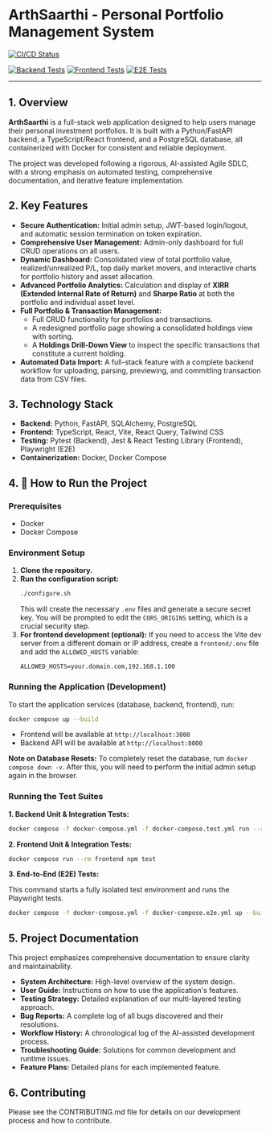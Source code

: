 # ArthSaarthi - Personal Portfolio Management System

<!-- Note: Replace YOUR_USERNAME/YOUR_REPO with your actual GitHub repository path -->
[![CI/CD Status](https://github.com/aashishbhanawat/pms/actions/workflows/ci.yml/badge.svg)](https://github.com/aashishbhanawat/pms/actions/workflows/ci.yml)
<!-- The badges below are placeholders. To make them dynamic, you would need a service that generates badges from your test coverage reports (e.g., Codecov, Coveralls). -->
[![Backend Tests](https://img.shields.io/badge/Backend_Tests-Passing-brightgreen)](#)
[![Frontend Tests](https://img.shields.io/badge/Frontend_Tests-Passing-brightgreen)](#)
[![E2E Tests](https://img.shields.io/badge/E2E_Tests-Passing-brightgreen)](#)

---

## 1. Overview

**ArthSaarthi** is a full-stack web application designed to help users manage their personal investment portfolios. It is built with a Python/FastAPI backend, a TypeScript/React frontend, and a PostgreSQL database, all containerized with Docker for consistent and reliable deployment.

The project was developed following a rigorous, AI-assisted Agile SDLC, with a strong emphasis on automated testing, comprehensive documentation, and iterative feature implementation.

## 2. Key Features

*   **Secure Authentication:** Initial admin setup, JWT-based login/logout, and automatic session termination on token expiration.
*   **Comprehensive User Management:** Admin-only dashboard for full CRUD operations on all users.
*   **Dynamic Dashboard:** Consolidated view of total portfolio value, realized/unrealized P/L, top daily market movers, and interactive charts for portfolio history and asset allocation.
*   **Advanced Portfolio Analytics:** Calculation and display of **XIRR (Extended Internal Rate of Return)** and **Sharpe Ratio** at both the portfolio and individual asset level.
*   **Full Portfolio & Transaction Management:**
    *   Full CRUD functionality for portfolios and transactions.
    *   A redesigned portfolio page showing a consolidated holdings view with sorting.
    *   A **Holdings Drill-Down View** to inspect the specific transactions that constitute a current holding.
*   **Automated Data Import:** A full-stack feature with a complete backend workflow for uploading, parsing, previewing, and committing transaction data from CSV files.

## 3. Technology Stack

*   **Backend:** Python, FastAPI, SQLAlchemy, PostgreSQL
*   **Frontend:** TypeScript, React, Vite, React Query, Tailwind CSS
*   **Testing:** Pytest (Backend), Jest & React Testing Library (Frontend), Playwright (E2E)
*   **Containerization:** Docker, Docker Compose

## 4. 🚀 How to Run the Project

### Prerequisites

*   Docker
*   Docker Compose

### Environment Setup

1.  **Clone the repository.**
2.  **Run the configuration script:**
    ```bash
    ./configure.sh
    ```
    This will create the necessary `.env` files and generate a secure secret key. You will be prompted to edit the `CORS_ORIGINS` setting, which is a crucial security step.
3.  **For frontend development (optional):** If you need to access the Vite dev server from a different domain or IP address, create a `frontend/.env` file and add the `ALLOWED_HOSTS` variable:
    ```
    ALLOWED_HOSTS=your.domain.com,192.168.1.100
    ```

### Running the Application (Development)

To start the application services (database, backend, frontend), run:

```bash
docker compose up --build
```

*   Frontend will be available at `http://localhost:3000`
*   Backend API will be available at `http://localhost:8000`

**Note on Database Resets:** To completely reset the database, run `docker compose down -v`. After this, you will need to perform the initial admin setup again in the browser.

### Running the Test Suites

**1. Backend Unit & Integration Tests:**

```bash
docker compose -f docker-compose.yml -f docker-compose.test.yml run --rm test
```

**2. Frontend Unit & Integration Tests:**

```bash
docker compose run --rm frontend npm test
```

**3. End-to-End (E2E) Tests:**

This command starts a fully isolated test environment and runs the Playwright tests.

```bash
docker compose -f docker-compose.yml -f docker-compose.e2e.yml up --build --abort-on-container-exit
```

## 5. Project Documentation

This project emphasizes comprehensive documentation to ensure clarity and maintainability.

*   **System Architecture:** High-level overview of the system design.
*   **User Guide:** Instructions on how to use the application's features.
*   **Testing Strategy:** Detailed explanation of our multi-layered testing approach.
*   **Bug Reports:** A complete log of all bugs discovered and their resolutions.
*   **Workflow History:** A chronological log of the AI-assisted development process.
*   **Troubleshooting Guide:** Solutions for common development and runtime issues.
*   **Feature Plans:** Detailed plans for each implemented feature.

## 6. Contributing

Please see the CONTRIBUTING.md file for details on our development process and how to contribute.